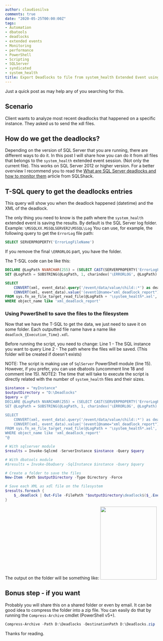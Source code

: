 ```yaml
---
author: claudiosilva
comments: true
date: "2020-05-25T00:00:00Z"
tags:
- Automation
- dbatools
- deadlocks
- extended events
- Monitoring
- performance
- PowerShell
- Scripting
- SQLServer
- syndicated
- system_health
title: Export Deadlocks to file from system_health Extended Event using PowerShell
---
```

Just a quick post as may help any of you searching for this.

<h2>Scenario</h2>

Client wants to analyze most recent deadlocks that happened on a specific instance. They asked us to send the xdl files.

<h2>How do we get the deadlocks?</h2>

Depending on the version of SQL Server that you are running, there are different ways to do it.
In this post I will share how you can do it from all files that belongs to the `system_health` extended event session. (Not only the current file).
This works on SQL Server 2012 or higher version.
For a better overview I recommend you to read the [What are SQL Server deadlocks and how to monitor them](https://www.sqlshack.com/what-are-sql-server-deadlocks-and-how-to-monitor-them/) article from SQLShack.

<h2>T-SQL query to get the deadlocks entries</h2>

This query will show you when the deadlock happened (datetime) and the XML of the deadlock.

The only thing you need to know is the path where the `system_health` extended event is saving the results. By default is the SQL Server log folder.
Example: `\MSSQLXX.MSSQLSERVER2\MSSQL\Log`
You can use, for example, the following query to get the `ErrorLog` file path:
``` sql
SELECT SERVERPROPERTY('ErrorLogFileName')
```

If you remove the final `\ERRORLOG` part, you have the folder.

The T-SQL code can be like this:
``` sql
DECLARE @LogPath NVARCHAR(255) = (SELECT CAST(SERVERPROPERTY('ErrorLogFileName') AS NVARCHAR(255)))
SET @LogPath = SUBSTRING(@LogPath, 1, charindex('\ERRORLOG', @LogPath) - 1)

SELECT
	CONVERT(xml, event_data).query('/event/data/value/child::*') as deadlock,
	CONVERT(xml, event_data).value('(event[@name="xml_deadlock_report"]/@timestamp)[1]','datetime') AS Execution_Time
FROM sys.fn_xe_file_target_read_file(@LogPath + '\system_health*.xel', null, null, null)
WHERE object_name like 'xml_deadlock_report'
```


<h3>Using PowerShell to save the files to the filesystem</h3>

Now that we have the T-SQL to get the data, we just need to save it on some folder.
Each outputted file name have a name like `deadlock_{Execution_Time}.xdl`.

Before running the script, you need to change:
Line 1 - The SQL instance you want to query
Line 2 - The path where the files will be saved. (This folder will be created if doesn't exists)

NOTE: The script is making use of `SqlServer` PowerShell module (line 15). However, if you prefer, you can use dbatools (uncomment line 18 and comment line 15).
NOTE2: The time that will take to execute the script is directly related with the number of `system_health` files and their sizes.

``` powershell
$instance = "myInstance"
$outputDirectory = "D:\Deadlocks"
$query = @"
DECLARE @LogPath NVARCHAR(255) = (SELECT CAST(SERVERPROPERTY('ErrorLogFileName') AS NVARCHAR(255)))
SET @LogPath = SUBSTRING(@LogPath, 1, charindex('\ERRORLOG', @LogPath) - 1)

SELECT
	CONVERT(xml, event_data).query('/event/data/value/child::*') as deadlock,
	CONVERT(xml, event_data).value('(event[@name="xml_deadlock_report"]/@timestamp)[1]','datetime') AS Execution_Time
FROM sys.fn_xe_file_target_read_file(@LogPath + '\system_health*.xel', null, null, null)
WHERE object_name like 'xml_deadlock_report'
"@

# With sqlserver module
$results = Invoke-Sqlcmd -ServerInstance $instance -Query $query

# With dbatools module
#$results = Invoke-DbaQuery -SqlInstance $instance -Query $query

# Create a folder to save the files
New-Item -Path $outputDirectory -Type Directory -Force

# Save each XML as xdl file on the filesystem
$results.foreach {
    $_.deadlock | Out-File -FilePath "$outputDirectory\deadlock$($_.Execution_Time.TofileTime()).xdl"
}
```

The output on the folder will be something like:
<img src="https://claudioessilva.github.io/img/2020/05/featureimage_2.png" alt="" width="186" height="240" class="aligncenter size-full wp-image-2020" />

<h2>Bonus step - if you want</h2>

Probably you will share this on a shared folder or even by email. It can be good idea to compress the folder into a zip file.
You can easily do that by running the `Compress-Archive` cmdlet (PowerShell v5+).
``` powershell
Compress-Archive -Path D:\Deadlocks -DestinationPath D:\Deadlocks.zip
```

Thanks for reading.
